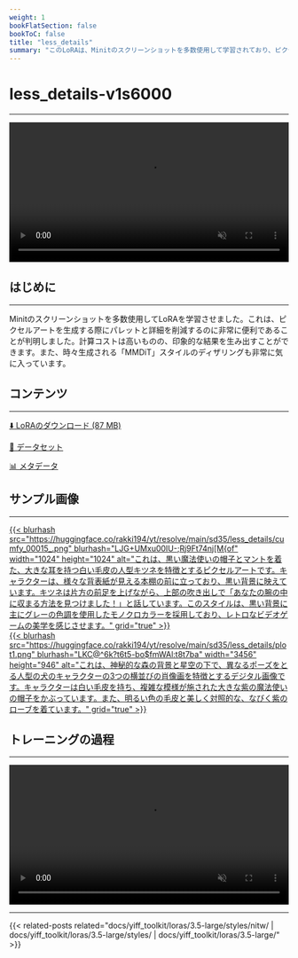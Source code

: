 ```yaml
---
weight: 1
bookFlatSection: false
bookToC: false
title: "less_details"
summary: "このLoRAは、Minitのスクリーンショットを多数使用して学習されており、ピクセルアートを生成する際にパレットと詳細を削減するのに非常に便利であることが判明しました。計算コストは高いものの、印象的な結果を生み出します。"
---
```


<!--markdownlint-disable MD025 MD033 -->

# less_details-v1s6000

---

<div style="text-align: center;">
    <video style="width: 100%;" autoplay loop muted playsinline>
        <source src="https://huggingface.co/rakki194/yt/resolve/main/sd35/less_details/plot3003k_samplea.webm" type="video/mp4">
        お使いのブラウザは動画タグをサポートしていません。
    </video>
</div>

## はじめに

---

Minitのスクリーンショットを多数使用してLoRAを学習させました。これは、ピクセルアートを生成する際にパレットと詳細を削減するのに非常に便利であることが判明しました。計算コストは高いものの、印象的な結果を生み出すことができます。また、時々生成される「MMDiT」スタイルのディザリングも非常に気に入っています。

## コンテンツ

---

[⬇️ LoRAのダウンロード (87 MB)](https://huggingface.co/rakki194/yt/resolve/main/sd35/less_details/less_details-v1s6000.safetensors)

[📐 データセット](https://huggingface.co/datasets/k4d3/minit)

[📊 メタデータ](https://huggingface.co/rakki194/yt/resolve/main/sd35/less_details/less_details-v1s6000.json)

## サンプル画像

---

<div class="image-grid">
  <div class="image-grid-container">
    <a href="https://huggingface.co/rakki194/yt/resolve/main/sd35/less_details/cumfy_00015_.png">
    {{< blurhash
      src="https://huggingface.co/rakki194/yt/resolve/main/sd35/less_details/cumfy_00015_.png"
      blurhash="LJG+UMxu00IU-;Rj9Ft74nj[M{of"
      width="1024"
      height="1024"
      alt="これは、黒い魔法使いの帽子とマントを着た、大きな耳を持つ白い毛皮の人型キツネを特徴とするピクセルアートです。キャラクターは、様々な背表紙が見える本棚の前に立っており、黒い背景に映えています。キツネは片方の前足を上げながら、上部の吹き出しで「あなたの腕の中に収まる方法を見つけました！」と話しています。このスタイルは、黒い背景に主にグレーの色調を使用したモノクロカラーを採用しており、レトロなビデオゲームの美学を感じさせます。"
      grid="true"
    >}}
    </a>
  </div>
</div>

<div class="image-grid">
  <div class="image-grid-container">
    </a>
    <a href="https://huggingface.co/rakki194/yt/resolve/main/sd35/less_details/plot1.png">
    {{< blurhash
      src="https://huggingface.co/rakki194/yt/resolve/main/sd35/less_details/plot1.png"
      blurhash="LKC@^6k?t6t5-bo$fmWAl:t8t7ba"
      width="3456"
      height="946"
      alt="これは、神秘的な森の背景と星空の下で、異なるポーズをとる人型の犬のキャラクターの3つの横並びの肖像画を特徴とするデジタル画像です。キャラクターは白い毛皮を持ち、複雑な模様が施された大きな紫の魔法使いの帽子をかぶっています。また、明るい色の毛皮と美しく対照的な、なびく紫のローブを着ています。"
      grid="true"
    >}}
    </a>
  </div>
</div>

## トレーニングの過程

---

<div style="text-align: center;">
    <video style="width: 100%;" autoplay loop muted playsinline>
        <source src="https://huggingface.co/rakki194/yt/resolve/main/sd35/less_details/sample_sample00.mp4" type="video/mp4">
        お使いのブラウザは動画タグをサポートしていません。
    </video>
</div>

---

<!--
HUGO_SEARCH_EXCLUDE_START
-->
{{< related-posts related="docs/yiff_toolkit/loras/3.5-large/styles/nitw/ | docs/yiff_toolkit/loras/3.5-large/styles/ | docs/yiff_toolkit/loras/3.5-large/" >}}
<!--
HUGO_SEARCH_EXCLUDE_END
-->
